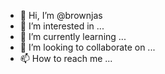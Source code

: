 - 👋 Hi, I’m @brownjas
- 👀 I’m interested in ...
- 🌱 I’m currently learning ...
- 💞️ I’m looking to collaborate on ...
- 📫 How to reach me ...

<!---
brownjas/brownjas is a ✨ special ✨ repository because its `README.md` (this file) appears on your GitHub profile.
You can click the Preview link to take a look at your changes.
--->
